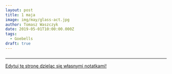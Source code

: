 ```yaml
---
layout: post
title: 1 maja
image: img/may/glass-act.jpg
author: Tomasz Waszczyk
date: 2019-05-01T10:00:00.000Z
tags:
  - Goebells
draft: true
---
```


### 

---

<a href="https://github.com/TomaszWaszczyk/historia.waszczyk.com/edit/master/src/content/may-1.md" target="_blank">Edytuj tę stronę dzieląc się własnymi notatkami!</a>
